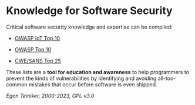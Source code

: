# Knowledge for Software Security

Critical software security knowledge and expertise can be compiled:

* [OWASP IoT Top 10](OWASP-IoT-Top10.md)

* [OWASP Top 10](OWASP-Top10.md)

* [CWE/SANS Top 25](CWE-TOP25.md)

These lists are a **tool for education and awareness** to help programmers to prevent 
the kinds of vulnerabilities by identifying and avoiding all-too-common mistakes 
that occur before software is even shipped. 

*Egon Teiniker, 2000-2023, GPL v3.0*	
